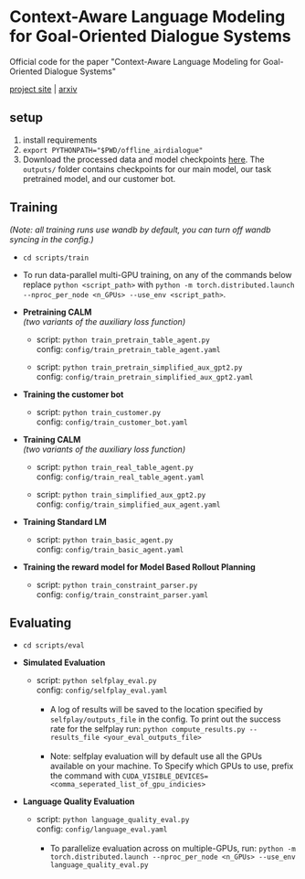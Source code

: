 # Context-Aware Language Modeling for Goal-Oriented Dialogue Systems

Official code for the paper "Context-Aware Language Modeling for Goal-Oriented Dialogue Systems"

[project site](https://sea-snell.github.io/CALM_LM_site/) | [arxiv](https://arxiv.org/abs/2204.10198)

## **setup**

1. install requirements
2. `export PYTHONPATH="$PWD/offline_airdialogue"`
3. Download the processed data and model checkpoints [here](https://drive.google.com/drive/folders/1mnAGcgqyQC3ygILwwf-llxLf70nT9AT9?usp=sharing). The `outputs/` folder contains checkpoints for our main model, our task pretrained model, and our customer bot.

## **Training**
   *(Note: all training runs use wandb by default, you can turn off wandb syncing in the config.)*
* `cd scripts/train`
* To run data-parallel multi-GPU training, on any of the commands below replace `python <script_path>` with `python -m torch.distributed.launch --nproc_per_node <n_GPUs> --use_env <script_path>`.

* **Pretraining CALM**<br>
    *(two variants of the auxiliary loss function)*

    * 
        script: `python train_pretrain_table_agent.py`<br>
        config: `config/train_pretrain_table_agent.yaml`

    * 
        script: `python train_pretrain_simplified_aux_gpt2.py`<br>
        config: `config/train_pretrain_simplified_aux_gpt2.yaml`

* **Training the customer bot**

    * 
        script: `python train_customer.py`<br>
        config: `config/train_customer_bot.yaml`

* **Training CALM**<br>
    *(two variants of the auxiliary loss function)*

    * 
        script: `python train_real_table_agent.py`<br>
        config: `config/train_real_table_agent.yaml`

    * 
        script: `python train_simplified_aux_gpt2.py`<br>
        config: `config/train_simplified_aux_agent.yaml`

* **Training Standard LM**
    
    *
        script: `python train_basic_agent.py`<br>
        config: `config/train_basic_agent.yaml`

* **Training the reward model for Model Based Rollout Planning**

    *
        script: `python train_constraint_parser.py`<br>
        config: `config/train_constraint_parser.yaml`

## Evaluating

* `cd scripts/eval`

* **Simulated Evaluation**

    *
        script: `python selfplay_eval.py`<br>
        config: `config/selfplay_eval.yaml`<br><br>
        * A log of results will be saved to the location specified by `selfplay/outputs_file` in the config. To print out the success rate for the selfplay run: `python compute_results.py --results_file <your_eval_outputs_file>`<br><br>
        * Note: selfplay evaluation will by default use all the GPUs available on your machine. To Specify which GPUs to use, prefix the command with `CUDA_VISIBLE_DEVICES=<comma_seperated_list_of_gpu_indicies>`

* **Language Quality Evaluation**

    *
        script: `python language_quality_eval.py`<br>
        config: `config/language_eval.yaml`<br><br>
        * To parallelize evaluation across on multiple-GPUs, run: `python -m torch.distributed.launch --nproc_per_node <n_GPUs> --use_env language_quality_eval.py`
